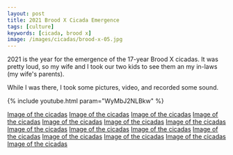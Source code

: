 ```yaml
---
layout: post
title: 2021 Brood X Cicada Emergence
tags: [culture]
keywords: [cicada, brood x]
image: /images/cicadas/brood-x-05.jpg
---
```


2021 is the year for the emergence of the 17-year Brood X cicadas. It was pretty loud, so my wife and I took our two kids to see them an my in-laws (my wife's parents).

While I was there, I took some pictures, video, and recorded some sound.

{% include youtube.html param="WyMbJ2NLBkw" %}

[Image of the cicadas](/images/cicadas/brood-x-01.jpg)
[Image of the cicadas](/images/cicadas/brood-x-02.jpg)
[Image of the cicadas](/images/cicadas/brood-x-03.jpg)
[Image of the cicadas](/images/cicadas/brood-x-04.jpg)
[Image of the cicadas](/images/cicadas/brood-x-05.jpg)
[Image of the cicadas](/images/cicadas/brood-x-06.jpg)
[Image of the cicadas](/images/cicadas/brood-x-07.jpg)
[Image of the cicadas](/images/cicadas/brood-x-08.jpg)
[Image of the cicadas](/images/cicadas/brood-x-09.jpg)
[Image of the cicadas](/images/cicadas/brood-x-10.jpg)
[Image of the cicadas](/images/cicadas/brood-x-11.jpg)
[Image of the cicadas](/images/cicadas/brood-x-12.jpg)
[Image of the cicadas](/images/cicadas/brood-x-13.jpg)
[Image of the cicadas](/images/cicadas/brood-x-14.jpg)
[Image of the cicadas](/images/cicadas/brood-x-15.jpg)